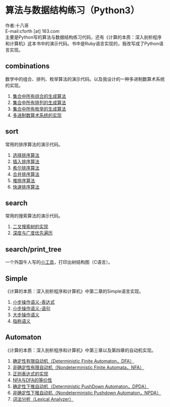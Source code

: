 算法与数据结构练习（Python3）
=====

作者:十八哥  
E-mail:cforth [at] 163.com  
主要是Python写的算法与数据结构练习代码，还有《计算的本质：深入剖析程序和计算机》这本书中的演示代码。书中是Ruby语言实现的，我改写成了Python语言实现。


combinations
------------
数学中的组合、排列、枚举算法的演示代码。以及我设计的一种多进制数算术系统的实现。  
1. [集合中所有组合的生成算法](https://github.com/cforth/toys/blob/master/combinations/combinations_generater.py)  
2. [集合中所有排列的生成算法](https://github.com/cforth/toys/blob/master/combinations/permutations_generater.py)  
3. [集合中所有枚举的生成算法](https://github.com/cforth/toys/blob/master/combinations/enumerations_generater.py)  
4. [多进制数算术系统的实现](https://github.com/cforth/toys/blob/master/combinations/MultiInt.py)


sort
------------
常用的排序算法的演示代码。  
1. [选择排序算法](https://github.com/cforth/toys/blob/master/sort/selection_sort.py)  
2. [插入排序算法](https://github.com/cforth/toys/blob/master/sort/insertion_sort.py)  
3. [希尔排序算法](https://github.com/cforth/toys/blob/master/sort/shell_sort.py)  
4. [合并排序算法](https://github.com/cforth/toys/blob/master/sort/heap_sort.py)  
5. [堆排序算法](https://github.com/cforth/toys/blob/master/sort/heap_sort.py)  
6. [快速排序算法](https://github.com/cforth/toys/blob/master/sort/quick_sort.py)


search
-------------
常用的搜索算法的演示代码。  
1. [二叉搜索树的实现](https://github.com/cforth/toys/blob/master/search/binary_search_tree.py)  
2. [深度与广度优先遍历](https://github.com/cforth/toys/blob/master/search/tree_ergodic.py)


search/print_tree
-------------
一个外国牛人写的[小工具](https://github.com/cforth/toys/tree/master/search/print_tree)，打印出树结构图（C语言）。


Simple
-------------
《计算的本质：深入剖析程序和计算机》中第二章的Simple语言实现。  
1. [小步操作语义-表达式](https://github.com/cforth/toys/blob/master/Simple/Machine2.3.1-1.py)    
2. [小步操作语义-语句](https://github.com/cforth/toys/blob/master/Simple/Machine2.3.1-2.py)   
3. [大步操作语义](https://github.com/cforth/toys/blob/master/Simple/Evaluate2.3.2.py)  
4. [指称语义](https://github.com/cforth/toys/blob/master/Simple/Denotation2.4.py)


Automaton
-------------
《计算的本质：深入剖析程序和计算机》中第三章以及第四章的自动机实现。  
1. [确定性有限自动机（Deterministic Finite Automaton，DFA）](https://github.com/cforth/toys/blob/master/Automaton/DFA3.1.py)  
2. [非确定性有限自动机（Nondeterministic Finite Automata，NFA）](https://github.com/cforth/toys/blob/master/Automaton/NFA3.2.py)  
3. [正则表达式的实现](https://github.com/cforth/toys/blob/master/Automaton/Pattern3.3.py)  
4. [NFA与DFA的等价性](https://github.com/cforth/toys/blob/master/Automaton/NFASimulation3.4.py)  
5. [确定性下推自动机（Deterministic PushDown Automaton，DPDA）](https://github.com/cforth/toys/blob/master/Automaton/DPDA4.1.py)  
6. [非确定性下推自动机（Nondeterministic Pushdown Automaton，NPDA）](https://github.com/cforth/toys/blob/master/Automaton/NPDA4.2.py)
7. [词法分析（Lexical Analyzer）](https://github.com/cforth/toys/blob/master/Automaton/LexicalAnalyzer4.3.1.py)
